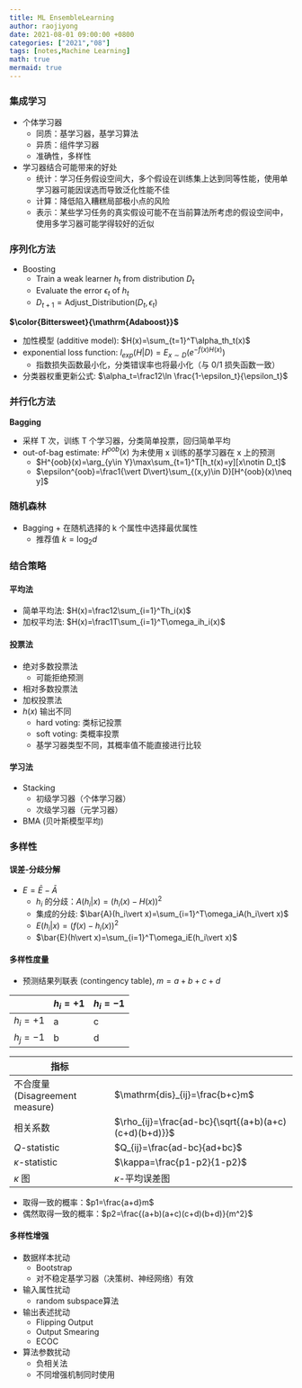 ```yaml
---
title: ML EnsembleLearning
author: raojiyong
date: 2021-08-01 09:00:00 +0800
categories: ["2021","08"]
tags: [notes,Machine Learning]
math: true
mermaid: true
---
```


### 集成学习

- 个体学习器
  - 同质：基学习器，基学习算法
  - 异质：组件学习器
  - 准确性，多样性
- 学习器结合可能带来的好处
  - 统计：学习任务假设空间大，多个假设在训练集上达到同等性能，使用单学习器可能因误选而导致泛化性能不佳
  - 计算：降低陷入糟糕局部极小点的风险
  - 表示：某些学习任务的真实假设可能不在当前算法所考虑的假设空间中，使用多学习器可能学得较好的近似

### 序列化方法

- Boosting
  - Train a weak learner $h_t$ from distribution $D_t$
  - Evaluate the error $\epsilon_t$ of $h_t$
  - $D_{t+1}=\mathrm{Adjust\_Distribution}(D_t,\epsilon_t)$

**$\color{Bittersweet}{\mathrm{Adaboost}}$**

- 加性模型 (additive model): $H(x)=\sum_{t=1}^T\alpha_th_t(x)$
- exponential loss function: $l_{exp}(H\vert D)=E_{x\sim D}(e^{-f(x)H(x)})$
  - 指数损失函数最小化，分类错误率也将最小化（与 0/1 损失函数一致）
- 分类器权重更新公式: $\alpha_t=\frac12\ln \frac{1-\epsilon_t}{\epsilon_t}$

### 并行化方法

**Bagging**

- 采样 T 次，训练 T 个学习器，分类简单投票，回归简单平均
- out-of-bag estimate: $H^{oob}(x)$ 为未使用 x 训练的基学习器在 x 上的预测
  - $H^{oob}(x)=\arg_{y\in Y}\max\sum_{t=1}^T[h_t(x)=y][x\notin D_t]$
  - $\epsilon^{oob}=\frac1{\vert D\vert}\sum_{(x,y)\in D}[H^{oob}(x)\neq y]$

### 随机森林

- Bagging + 在随机选择的 k 个属性中选择最优属性
  - 推荐值 $k=\log_2 d$

### 结合策略

#### 平均法

- 简单平均法: $H(x)=\frac12\sum_{i=1}^Th_i(x)$
- 加权平均法: $H(x)=\frac1T\sum_{i=1}^T\omega_ih_i(x)$

#### 投票法

- 绝对多数投票法
  - 可能拒绝预测
- 相对多数投票法
- 加权投票法
- $h(x)$ 输出不同
  - hard voting: 类标记投票
  - soft voting: 类概率投票
  - 基学习器类型不同，其概率值不能直接进行比较

#### 学习法

- Stacking
  - 初级学习器（个体学习器）
  - 次级学习器（元学习器）
- BMA (贝叶斯模型平均)

### 多样性

#### 误差-分歧分解

- $E=\bar{E}-\bar{A}$
  - $h_i$ 的分歧：$A(h_i\vert x)=(h_i(x)-H(x))^2$
  - 集成的分歧: $\bar{A}(h_i\vert x)=\sum_{i=1}^T\omega_iA(h_i\vert x)$
  - $E(h_i\vert x)=(f(x)-h_i(x))^2$
  - $\bar{E}(h\vert x)=\sum_{i=1}^T\omega_iE(h_i\vert x)$

#### 多样性度量

- 预测结果列联表 (contingency table), $m=a+b+c+d$

|          | $h_i=+1$ | $h_i=-1$ |
| -------- | -------- | -------- |
| $h_i=+1$ | a        | c        |
| $h_j=-1$ | b        | d        |

| 指标                           |                                                       |
| ------------------------------ | ----------------------------------------------------- |
| 不合度量(Disagreement measure) | $\mathrm{dis}_{ij}=\frac{b+c}m$                       |
| 相关系数                       | $\rho_{ij}=\frac{ad-bc}{\sqrt{(a+b)(a+c)(c+d)(b+d)}}$ |
| $Q$-statistic                  | $Q_{ij}=\frac{ad-bc}{ad+bc}$                          |
| $\kappa$-statistic             | $\kappa=\frac{p1-p2}{1-p2}$                           |
| $\kappa$ 图                    | $\kappa$-平均误差图                                   |

- 取得一致的概率：$p1=\frac{a+d}m$
- 偶然取得一致的概率：$p2=\frac{(a+b)(a+c)(c+d)(b+d)}{m^2}$

#### 多样性增强

- 数据样本扰动
  - Bootstrap
  - 对不稳定基学习器（决策树、神经网络）有效
- 输入属性扰动
  - random subspace算法
- 输出表述扰动
  - Flipping Output
  - Output Smearing
  - ECOC
- 算法参数扰动
  - 负相关法
  - 不同增强机制同时使用



